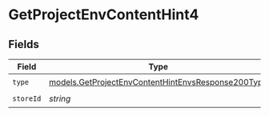 # GetProjectEnvContentHint4


## Fields

| Field                                                                                                          | Type                                                                                                           | Required                                                                                                       | Description                                                                                                    |
| -------------------------------------------------------------------------------------------------------------- | -------------------------------------------------------------------------------------------------------------- | -------------------------------------------------------------------------------------------------------------- | -------------------------------------------------------------------------------------------------------------- |
| `type`                                                                                                         | [models.GetProjectEnvContentHintEnvsResponse200Type](../models/getprojectenvcontenthintenvsresponse200type.md) | :heavy_check_mark:                                                                                             | N/A                                                                                                            |
| `storeId`                                                                                                      | *string*                                                                                                       | :heavy_check_mark:                                                                                             | N/A                                                                                                            |